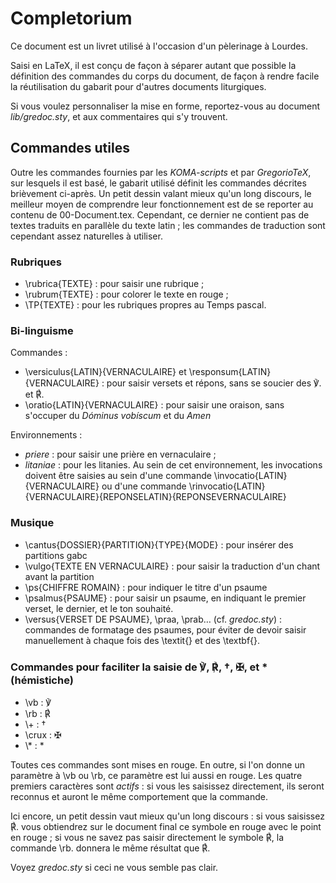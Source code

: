 # Completorium

Ce document est un livret utilisé à l'occasion d'un pèlerinage à Lourdes.

Saisi en LaTeX, il est conçu de façon à séparer autant que possible la
définition des commandes du corps du document, de façon à rendre facile la
réutilisation du gabarit pour d'autres documents liturgiques.

Si vous voulez personnaliser la mise en forme, reportez-vous au document
*lib/gredoc.sty*, et aux commentaires qui s'y trouvent.

## Commandes utiles

Outre les commandes fournies par les *KOMA-scripts* et par *GregorioTeX*,
sur lesquels il est basé, le gabarit utilisé définit les commandes décrites
brièvement ci-après. Un petit dessin valant mieux qu'un long discours, le
meilleur moyen de comprendre leur fonctionnement est de se reporter au
contenu de 00-Document.tex. Cependant, ce dernier ne contient pas de textes
traduits en parallèle du texte latin ; les commandes de traduction sont
cependant assez naturelles à utiliser.

### Rubriques

* \\rubrica{TEXTE} : pour saisir une rubrique ;
* \\rubrum{TEXTE} : pour colorer le texte en rouge ;
* \\TP{TEXTE} : pour les rubriques propres au Temps pascal.

### Bi-linguisme

Commandes :
* \\versiculus{LATIN}{VERNACULAIRE} et \responsum{LATIN}{VERNACULAIRE} :
    pour saisir versets et répons, sans se soucier des ℣. et ℟.
* \\oratio{LATIN}{VERNACULAIRE} : pour saisir une oraison, sans s'occuper du
    *Dóminus vobíscum* et du *Amen*

Environnements :
* *priere* : pour saisir une prière en vernaculaire ;
* *litaniae* : pour les litanies. Au sein de cet environnement, les invocations
    doivent être saisies au sein d'une commande \\invocatio{LATIN}{VERNACULAIRE}
	ou d'une commande
	\\rinvocatio{LATIN}{VERNACULAIRE}{REPONSELATIN}{REPONSEVERNACULAIRE}

### Musique

* \\cantus{DOSSIER}{PARTITION}{TYPE}{MODE} : pour insérer des partitions gabc
* \\vulgo{TEXTE EN VERNACULAIRE} : pour saisir la traduction d'un chant avant
    la partition
* \\ps{CHIFFRE ROMAIN} : pour indiquer le titre d'un psaume
* \\psalmus{PSAUME} : pour saisir un psaume, en indiquant le premier verset,
    le dernier, et le ton souhaité.
* \\versus{VERSET DE PSAUME}, \\praa, \\prab… (cf. *gredoc.sty*) : commandes de
    formatage des psaumes, pour éviter de devoir saisir manuellement à chaque
	fois des \\textit{} et des \\textbf{}.

### Commandes pour faciliter la saisie de ℣, ℟, †, ✠, et \* (hémistiche)

* \\vb : ℣
* \\rb : ℟
* \\+ : †
* \\crux : ✠
* \\\* : \*

Toutes ces commandes sont mises en rouge. En outre, si l'on donne un paramètre
à \\vb ou \\rb, ce paramètre est lui aussi en rouge. Les quatre premiers
caractères sont *actifs* : si vous les saisissez directement, ils seront
reconnus et auront le même comportement que la commande.

Ici encore, un petit dessin vaut mieux qu'un long discours : si vous saisissez
℟. vous obtiendrez sur le document final ce symbole en rouge avec le point en
rouge ; si vous ne savez pas saisir directement le symbole ℟, la commande \\rb.
donnera le même résultat que ℟.

Voyez *gredoc.sty* si ceci ne vous semble pas clair.
